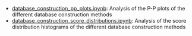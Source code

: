 * [database_construction_pp_plots.ipynb](https://github.com/WoutCatt/lab_notebook_masters_dissertation/blob/main/database_construction/database_construction_pp_plots.ipynb): Analysis of the P-P plots of the different database construction methods
* [database_construction_score_distributions.ipynb](https://github.com/WoutCatt/lab_notebook_masters_dissertation/blob/main/database_construction/database_construction_score_distributions.ipynb): Analysis of the score distribution histograms of the different database construction methods
